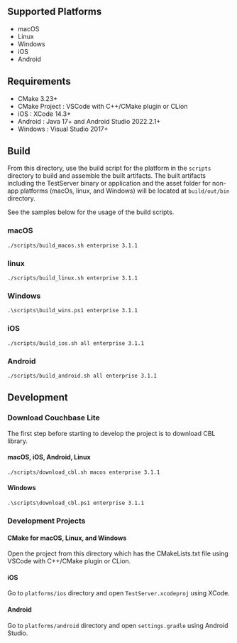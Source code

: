 ## Supported Platforms

* macOS
* Linux
* Windows
* iOS
* Android 

## Requirements

* CMake 3.23+
* CMake Project : VSCode with C++/CMake plugin or CLion
* iOS : XCode 14.3+
* Android : Java 17+ and Android Studio 2022.2.1+
* Windows : Visual Studio 2017+

## Build

From this directory, use the build script for the platform in the `scripts` directory to build and assemble the 
built artifacts. The built artifacts including the TestServer binary or application and the asset folder 
for non-app platforms (macOs, linux, and Windows) will be located at `build/out/bin` directory. 

See the samples below for the usage of the build scripts.

### macOS

```
./scripts/build_macos.sh enterprise 3.1.1
```

### linux

```
./scripts/build_linux.sh enterprise 3.1.1
```

### Windows

```
.\scripts\build_wins.ps1 enterprise 3.1.1
```

### iOS

```
./scripts/build_ios.sh all enterprise 3.1.1
```

### Android

```
./scripts/build_android.sh all enterprise 3.1.1
```

## Development

### Download Couchbase Lite

The first step before starting to develop the project is to download CBL library.

#### macOS, iOS, Android, Linux

```
./scripts/download_cbl.sh macos enterprise 3.1.1
```

#### Windows

```
.\scripts\download_cbl.ps1 enterprise 3.1.1
```

### Development Projects

#### CMake for macOS, Linux, and Windows

Open the project from this directory which has the CMakeLists.txt file using VSCode with C++/CMake plugin or CLion.

#### iOS

Go to `platforms/ios` directory and open `TestServer.xcodeproj` using XCode.

#### Android

Go to `platforms/android` directory and open `settings.gradle` using Android Studio.
